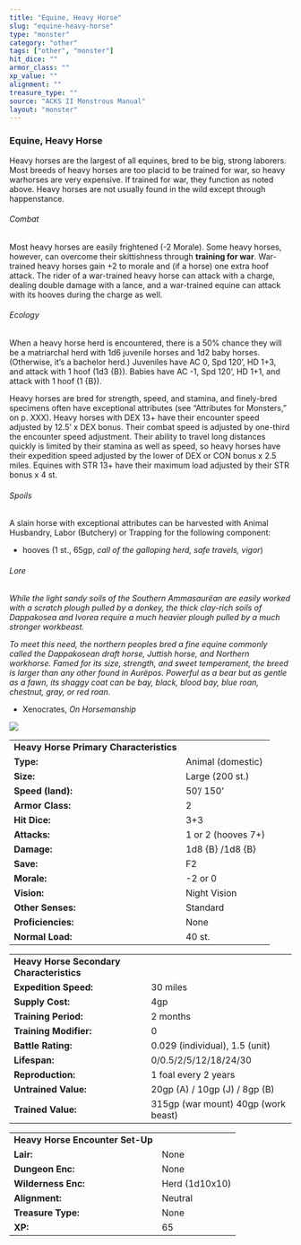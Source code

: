 ```yaml
---
title: "Equine, Heavy Horse"
slug: "equine-heavy-horse"
type: "monster"
category: "other"
tags: ["other", "monster"]
hit_dice: ""
armor_class: ""
xp_value: ""
alignment: ""
treasure_type: ""
source: "ACKS II Monstrous Manual"
layout: "monster"
---
```


### Equine, Heavy Horse

Heavy horses are the largest of all equines, bred to be big, strong laborers. Most breeds of heavy
horses are too placid to be trained for war, so heavy warhorses are very expensive. If trained for
war, they function as noted above. Heavy horses are not usually found in the wild except through
happenstance.

###### Combat

Most heavy horses are easily frightened (-2 Morale). Some heavy horses, however, can overcome their
skittishness through **training for war**. War-trained heavy horses gain +2 to morale and (if a
horse) one extra hoof attack. The rider of a war-trained heavy horse can attack with a charge,
dealing double damage with a lance, and a war-trained equine can attack with its hooves during the
charge as well.

###### Ecology

When a heavy horse herd is encountered, there is a 50% chance they will be a matriarchal herd with
1d6 juvenile horses and 1d2 baby horses. (Otherwise, it’s a bachelor herd.) Juveniles have AC 0, Spd
120’, HD 1+3, and attack with 1 hoof (1d3 {B}). Babies have AC -1, Spd 120’, HD 1+1, and attack with
1 hoof (1 {B}).

Heavy horses are bred for strength, speed, and stamina, and finely-bred specimens often have
exceptional attributes (see “Attributes for Monsters,” on p. XXX). Heavy horses with DEX 13+ have
their encounter speed adjusted by 12.5’ x DEX bonus. Their combat speed is adjusted by one-third the
encounter speed adjustment. Their ability to travel long distances quickly is limited by their
stamina as well as speed, so heavy horses have their expedition speed adjusted by the lower of DEX
or CON bonus x 2.5 miles. Equines with STR 13+ have their maximum load adjusted by their STR bonus x
4 st.

###### Spoils

A slain horse with exceptional attributes can be harvested with Animal Husbandry, Labor (Butchery)
or Trapping for the following component:

* hooves (1 st., 65gp, *call of the galloping herd, safe travels, vigor*)

###### Lore

*While the light sandy soils of the Southern Ammasaurëan are easily worked with a scratch plough
pulled by a donkey, the thick clay-rich soils of Dappakosea and Ivorea require a much heavier plough
pulled by a much stronger workbeast.*

*To meet this need, the northern peoples bred a fine equine commonly called the Dappakosean draft
horse, Juttish horse, and Northern workhorse. Famed for its size, strength, and sweet temperament,
the breed is larger than any other found in Aurëpos. Powerful as a bear but as gentle as a fawn, its
shaggy coat can be bay, black, blood bay, blue roan, chestnut, gray, or red roan.*

* Xenocrates, *On Horsemanship*

![](data:image/png;base64...)

|  |  |
| --- | --- |
| **Heavy Horse Primary Characteristics** | |
| **Type:** | Animal (domestic) |
| **Size:** | Large (200 st.) |
| **Speed (land):** | 50’/ 150’ |
| **Armor Class:** | 2 |
| **Hit Dice:** | 3+3 |
| **Attacks:** | 1 or 2 (hooves 7+) |
| **Damage:** | 1d8 {B} /1d8 {B} |
| **Save:** | F2 |
| **Morale:** | -2 or 0 |
| **Vision:** | Night Vision |
| **Other Senses:** | Standard |
| **Proficiencies:** | None |
| **Normal Load:** | 40 st. |

|  |  |
| --- | --- |
| **Heavy Horse Secondary Characteristics** | |
| **Expedition Speed:** | 30 miles |
| **Supply Cost:** | 4gp |
| **Training Period:** | 2 months |
| **Training Modifier:** | 0 |
| **Battle Rating:** | 0.029 (individual), 1.5 (unit) |
| **Lifespan:** | 0/0.5/2/5/12/18/24/30 |
| **Reproduction:** | 1 foal every 2 years |
| **Untrained Value:** | 20gp (A) / 10gp (J) / 8gp (B) |
| **Trained Value:** | 315gp (war mount)  40gp (work beast) |

|  |  |
| --- | --- |
| **Heavy Horse Encounter Set-Up** | |
| **Lair:** | None |
| **Dungeon Enc:** | None |
| **Wilderness Enc:** | Herd (1d10x10) |
| **Alignment:** | Neutral |
| **Treasure Type:** | None |
| **XP:** | 65 |
